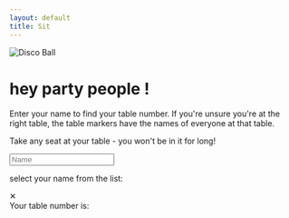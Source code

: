 ```yaml
---
layout: default
title: Sit
---
```


<style>
{% include 'css/sit.css' %}
</style>

<img src="/img/disco_ball_scaled.gif" id='disco_ball' alt="Disco Ball">

# hey party people !

Enter your name to find your table number. If you're unsure you're at the right table, the table markers have the names of everyone at that table. 

Take any seat at your table - you won't be in it for long!

<script type="module">
    import {Autocomplete} from '/js/autocomplete.js';
    //import seating_data from '/data/sit_data.json' assert {type: 'json'};

    var input = document.querySelector('#lname');
    var name_list = document.querySelector('#name_list');
    var name_temp = name_list.getElementsByTagName('template')[0];
    var table_number = document.querySelector('#table_number');
    var table_info   = document.querySelector('#table_info');
    var table_exit   = document.querySelector('#table_info_exit');
    var html = document.querySelector('html');

    function hide_table_info(e) {
        html.classList.remove('fade_page');
        table_info.classList.remove('show');
        table_exit.classList.remove('show');
    }

    function show_table_info(e) {
        html.classList.add('fade_page');
        table_info.classList.add('show');
        table_exit.classList.add('show');
        document.body.scrollTop = document.documentElement.scrollTop = 0;
    }

    var ac;
    fetch('/data/sit_data.json').then(response => response.json()).then(seating_data => {
        ac = new Autocomplete(seating_data);
        function autocomplete_seating() {
            var matches = ac.query(input.value);
            if(Object.keys(matches).length != 0) { // if we have no values, don't delete the old ones
                name_list.innerHTML = '';
                for (let m in matches) {
                    var name_item = document.createElement('li');
                    name_item.addEventListener('click', set_table_number);
                    name_item.setAttribute("class",".name_item");
                    name_item.innerText = m
                    name_list.appendChild(name_item);
                }
                input.scrollIntoView(true,{behavior:"auto"});
            }
        }
        input.addEventListener('input',autocomplete_seating);

        function set_table_number(e) {
            var person_data = seating_data[e.target.innerText];
            table_number.innerText = person_data['table'].toString();
            // now fade the background and show the table_info
            show_table_info();
        }
    });
    
    table_exit.addEventListener('click', hide_table_info);
</script>

<form onsubmit="return false">
    <!--label for="fname">First name:</label><br>
    <input type="text" id="fname" name="fname"><br-->
    <!--label for="lname">Name</label><br-->
    <input type="text" id="lname" name="lname" placeholder='Name'>
</form>

<div id='name_select_info'>select your name from the list:</div>

<ul id="name_list">
    <template><li style=".person_select"></li></template>
</ul>

<div id="table_info_exit">✕</div>
<div id="table_info">
Your table number is:
<div id="table_number"></div>
</div>
